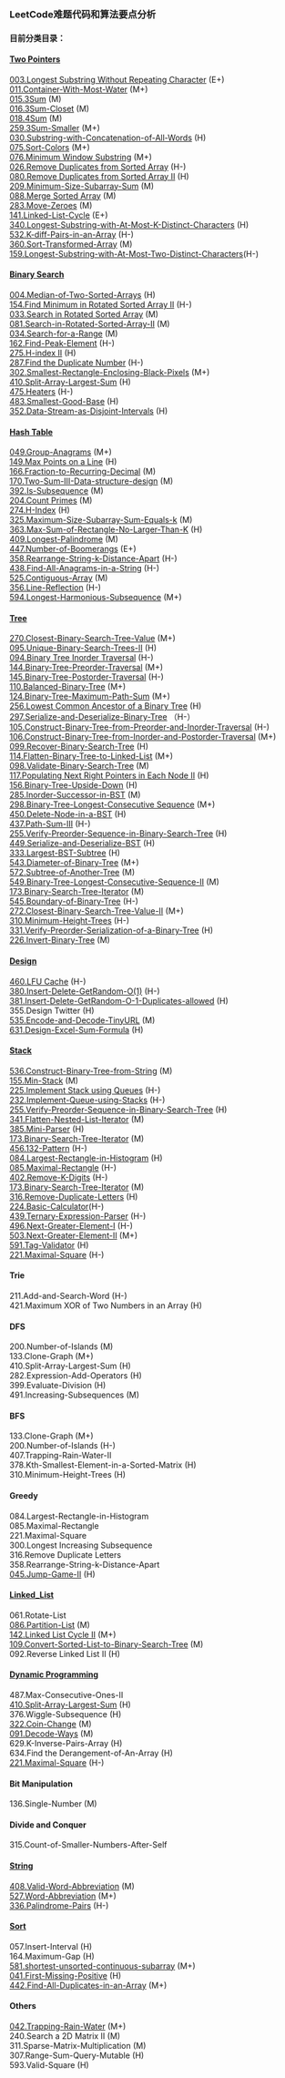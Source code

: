 ### LeetCode难题代码和算法要点分析
#### 目前分类目录：
#### [Two Pointers](https://github.com/wisdompeak/LeetCode/tree/master/Two_Pointers)
[003.Longest Substring Without Repeating Character](https://github.com/wisdompeak/LeetCode/tree/master/Two_Pointers/003.Longest%20Substring%20Without%20Repeating%20Characters) (E+)  
[011.Container-With-Most-Water](https://github.com/wisdompeak/LeetCode/tree/master/Two_Pointers/011.Container-With-Most-Water)	(M+)  
[015.3Sum](https://github.com/wisdompeak/LeetCode/tree/master/Two_Pointers/015.3Sum)  (M)  
[016.3Sum-Closet](https://github.com/wisdompeak/LeetCode/tree/master/A.Two_Pointers/016.3Sum-Closest) (M)      
[018.4Sum](https://github.com/wisdompeak/LeetCode/tree/master/Two_Pointers/018.4Sum) (M)           
[259.3Sum-Smaller](https://github.com/wisdompeak/LeetCode/tree/master/Two_Pointers/259.3Sum-Smaller) (M+)       
[030.Substring-with-Concatenation-of-All-Words](https://github.com/wisdompeak/LeetCode/tree/master/Two_Pointers/030.Substring-with-Concatenation-of-All-Words) (H)     
[075.Sort-Colors](https://github.com/wisdompeak/LeetCode/tree/master/Two_Pointers/075.Sort-Colors) (M+)    
[076.Minimum Window Substring](https://github.com/wisdompeak/LeetCode/tree/master/Two_Pointers/076.Minimum-Window-Substring) (M+)    
[026.Remove Duplicates from Sorted Array](https://github.com/wisdompeak/LeetCode/tree/master/Two_Pointers/026.Remove-Duplicates-from-Sorted-Array) (H-)  
[080.Remove Duplicates from Sorted Array II](https://github.com/wisdompeak/LeetCode/tree/master/Two_Pointers/080.Remove-Duplicates-from-Sorted-Array-II) (H)    
[209.Minimum-Size-Subarray-Sum](https://github.com/wisdompeak/LeetCode/tree/master/Two_Pointers/209.Minimum-Size-Subarray-Sum) (M)    
[088.Merge Sorted Array](https://github.com/wisdompeak/LeetCode/tree/master/Two_Pointers/088.Merge-Sorted-Array) (M)  
[283.Move-Zeroes](https://github.com/wisdompeak/LeetCode/tree/master/Two_Pointers/283.Move-Zeroes) (M)      
[141.Linked-List-Cycle](https://github.com/wisdompeak/LeetCode/tree/master/Two_Pointers/141.Linked-List-Cycle) (E+)      
[340.Longest-Substring-with-At-Most-K-Distinct-Characters](https://github.com/wisdompeak/LeetCode/tree/master/Two_Pointers/340.Longest-Substring-with-At-Most-K-Distinct-Characters) (H)    
[532.K-diff-Pairs-in-an-Array](https://github.com/wisdompeak/LeetCode/tree/master/Two_Pointers/532.K-diff-Pairs-in-an-Array) (H-)   
[360.Sort-Transformed-Array](https://github.com/wisdompeak/LeetCode/tree/master/Two_Pointers/360.Sort-Transformed-Array) (M)    
[159.Longest-Substring-with-At-Most-Two-Distinct-Characters](https://github.com/wisdompeak/LeetCode/tree/master/Two_Pointers/159.Longest-Substring-with-At-Most-Two-Distinct-Characters)(H-)    

#### [Binary Search](https://github.com/wisdompeak/LeetCode/tree/master/Binary_Search)
[004.Median-of-Two-Sorted-Arrays](https://github.com/wisdompeak/LeetCode/tree/master/Binary_Search/004.Median-of-Two-Sorted-Arrays)	(H)  
[154.Find Minimum in Rotated Sorted Array II](https://github.com/wisdompeak/LeetCode/tree/master/Binary_Search/154.Find-Minimum-in-Rotated-Sorted-Array-II) (H-)         
[033.Search in Rotated Sorted Array](https://github.com/wisdompeak/LeetCode/tree/master/Binary_Search/033.Search-in-Rotated-Sorted-Array) (M)   
[081.Search-in-Rotated-Sorted-Array-II](https://github.com/wisdompeak/LeetCode/tree/master/Binary_Search/081.Search-in-Rotated-Sorted-Array-II) (M)      
[034.Search-for-a-Range](https://github.com/wisdompeak/LeetCode/tree/master/Binary_Search/034.Search-for-a-Range) (M)  
[162.Find-Peak-Element](https://github.com/wisdompeak/LeetCode/tree/master/Binary_Search/162.Find-Peak-Element) (H-)  
[275.H-index II](https://github.com/wisdompeak/LeetCode/tree/master/Binary_Search/275.H-Index-II) (H)  
[287.Find the Duplicate Number](https://github.com/wisdompeak/LeetCode/tree/master/Binary_Search/287.Find-the-Duplicate-Number) (H-)   
[302.Smallest-Rectangle-Enclosing-Black-Pixels](https://github.com/wisdompeak/LeetCode/tree/master/Binary_Search/302.Smallest-Rectangle-Enclosing-Black-Pixels) (M+)  
[410.Split-Array-Largest-Sum](https://github.com/wisdompeak/LeetCode/tree/master/Dynamic_Programming/410.Split-Array-Largest-Sum) (H)  
[475.Heaters](https://github.com/wisdompeak/LeetCode/tree/master/Binary_Search/475.Heaters) (H-)  
[483.Smallest-Good-Base](https://github.com/wisdompeak/LeetCode/blob/master/Binary_Search/483.Smallest-Good-Base/Readme.md) (H)   
[352.Data-Stream-as-Disjoint-Intervals](https://github.com/wisdompeak/LeetCode/tree/master/Binary_Search/352.Data-Stream-as-Disjoint-Intervals) (H)   

#### [Hash Table](https://github.com/wisdompeak/LeetCode/tree/master/Hash)
[049.Group-Anagrams](https://github.com/wisdompeak/LeetCode/tree/master/Hash/049.Group-Anagrams) (M+)    
[149.Max Points on a Line](https://github.com/wisdompeak/LeetCode/tree/master/Hash/149.Max-Points-on-a-Line) (H)     
[166.Fraction-to-Recurring-Decimal](https://github.com/wisdompeak/LeetCode/tree/master/Hash/149.Max-Points-on-a-Line) (M)   
[170.Two-Sum-III-Data-structure-design](https://github.com/wisdompeak/LeetCode/tree/master/Hash/170.Two-Sum-III-Data-structure-design) (M)   
[392.Is-Subsequence](https://github.com/wisdompeak/LeetCode/tree/master/Hash/392.Is-Subsequence) (M)   
[204.Count Primes](https://github.com/wisdompeak/LeetCode/tree/master/Hash/204.Count-Primes) (M)    
[274.H-Index](https://github.com/wisdompeak/LeetCode/tree/master/Hash/274.H-Index) (H)     
[325.Maximum-Size-Subarray-Sum-Equals-k](https://github.com/wisdompeak/LeetCode/tree/master/Hash/325.Maximum-Size-Subarray-Sum-Equals-k) (M)    
[363.Max-Sum-of-Rectangle-No-Larger-Than-K](https://github.com/wisdompeak/LeetCode/tree/master/Hash/363.Max-Sum-of-Rectangle-No-Larger-Than-K) (H)  
[409.Longest-Palindrome](https://github.com/wisdompeak/LeetCode/tree/master/Hash/409.Longest-Palindrome)  (M)   
[447.Number-of-Boomerangs](https://github.com/wisdompeak/LeetCode/tree/master/Hash/447.Number-of-Boomerangs) (E+)    
[358.Rearrange-String-k-Distance-Apart](https://github.com/wisdompeak/LeetCode/tree/master/Hash/358.Rearrange-String-k-Distance-Apart) (H-)    
[438.Find-All-Anagrams-in-a-String](https://github.com/wisdompeak/LeetCode/tree/master/Hash/438.Find-All-Anagrams-in-a-String) (H-)   
[525.Contiguous-Array](https://github.com/wisdompeak/LeetCode/tree/master/Hash/525.Contiguous-Array) (M)    
[356.Line-Reflection](https://github.com/wisdompeak/LeetCode/tree/master/Hash/356.Line-Reflection) (H-)    
[594.Longest-Harmonious-Subsequence](https://github.com/wisdompeak/LeetCode/tree/master/Hash/594.Longest-Harmonious-Subsequence) (M+)   

#### [Tree](https://github.com/wisdompeak/LeetCode/tree/master/Tree)
[270.Closest-Binary-Search-Tree-Value](https://github.com/wisdompeak/LeetCode/tree/master/Tree/270.Closest-Binary-Search-Tree-Value) (M+)        
[095.Unique-Binary-Search-Trees-II](https://github.com/wisdompeak/LeetCode/tree/master/Tree/095.Unique-Binary-Search-Trees-II) (H)   
[094.Binary Tree Inorder Traversal](https://github.com/wisdompeak/LeetCode/tree/master/Tree/094.Binary-Tree-Inorder-Traversal) (H-)    
[144.Binary-Tree-Preorder-Traversal](https://github.com/wisdompeak/LeetCode/tree/master/Tree/144.Binary-Tree-Preorder-Traversal) (M+)   
[145.Binary-Tree-Postorder-Traversal](https://github.com/wisdompeak/LeetCode/tree/master/Tree/145.Binary-Tree-Postorder-Traversal) (H-)   
[110.Balanced-Binary-Tree](https://github.com/wisdompeak/LeetCode/tree/master/Tree/110.Balanced-Binary-Tree)  (M+)   
[124.Binary-Tree-Maximum-Path-Sum](https://github.com/wisdompeak/LeetCode/tree/master/Tree/124.Binary-Tree-Maximum-Path-Sum) (M+)   
[256.Lowest Common Ancestor of a Binary Tree](https://github.com/wisdompeak/LeetCode/tree/master/Tree/236.Lowest-Common-Ancestor-of-a-Binary-Tree) (H)     
[297.Serialize-and-Deserialize-Binary-Tree](https://github.com/wisdompeak/LeetCode/tree/master/Tree/297.Serialize-and-Deserialize-Binary-Tree) （H-）  
[105.Construct-Binary-Tree-from-Preorder-and-Inorder-Traversal](https://github.com/wisdompeak/LeetCode/tree/master/Tree/105.Construct-Binary-Tree-from-Preorder-and-Inorder-Traversal) (H-)  
[106.Construct-Binary-Tree-from-Inorder-and-Postorder-Traversal](https://github.com/wisdompeak/LeetCode/tree/master/Tree/106.Construct-Binary-Tree-from-Inorder-and-Postorder-Traversal) (M+)    
[099.Recover-Binary-Search-Tree](https://github.com/wisdompeak/LeetCode/tree/master/Tree/099.Recover-Binary-Search-Tree) (H)   
[114.Flatten-Binary-Tree-to-Linked-List](https://github.com/wisdompeak/LeetCode/tree/master/Tree/114.Flatten-Binary-Tree-to-Linked-List) (M+)  
[098.Validate-Binary-Search-Tree](https://github.com/wisdompeak/LeetCode/tree/master/Tree/098.Validate-Binary-Search-Tree) (M)   
[117.Populating Next Right Pointers in Each Node II](https://github.com/wisdompeak/LeetCode/tree/master/Tree/117.Populating-Next-Right-Pointers-in-Each-Node-II) (H)    
[156.Binary-Tree-Upside-Down](https://github.com/wisdompeak/LeetCode/blob/master/Tree/156.Binary-Tree-Upside-Down) (H)   
[285.Inorder-Successor-in-BST](https://github.com/wisdompeak/LeetCode/blob/master/Tree/285.Inorder-Successor-in-BST) (M)    
[298.Binary-Tree-Longest-Consecutive Sequence](https://github.com/wisdompeak/LeetCode/tree/master/Tree/298.Binary-Tree-Longest-Consecutive-Sequence) (M+)    
[450.Delete-Node-in-a-BST](https://github.com/wisdompeak/LeetCode/tree/master/Tree/450.Delete-Node-in-a-BST) (H)    
[437.Path-Sum-III](https://github.com/wisdompeak/LeetCode/tree/master/Tree/437.Path-Sum-III) (H-)   
[255.Verify-Preorder-Sequence-in-Binary-Search-Tree](https://github.com/wisdompeak/LeetCode/tree/master/Tree/255.Verify-Preorder-Sequence-in-Binary-Search-Tree) (H)    
[449.Serialize-and-Deserialize-BST](https://github.com/wisdompeak/LeetCode/tree/master/Tree/449.Serialize-and-Deserialize-BST) (H)   
[333.Largest-BST-Subtree](https://github.com/wisdompeak/LeetCode/blob/master/Tree/333.Largest-BST-Subtree) (H)    
[543.Diameter-of-Binary-Tree](https://github.com/wisdompeak/LeetCode/tree/master/Tree/543.Diameter-of-Binary-Tree) (M+)    
[572.Subtree-of-Another-Tree](https://github.com/wisdompeak/LeetCode/tree/master/Tree/572.Subtree-of-Another-Tree) (M)   
[549.Binary-Tree-Longest-Consecutive-Sequence-II](https://github.com/wisdompeak/LeetCode/tree/master/Tree/549.Binary-Tree-Longest-Consecutive-Sequence-II) (M)   
[173.Binary-Search-Tree-Iterator](https://github.com/wisdompeak/LeetCode/tree/master/Stack/173.Binary-Search-Tree-Iterator) (M)   
[545.Boundary-of-Binary-Tree](https://github.com/wisdompeak/LeetCode/tree/master/Tree/545.Boundary-of-Binary-Tree) (H-)     
[272.Closest-Binary-Search-Tree-Value-II](https://github.com/wisdompeak/LeetCode/tree/master/Tree/272.Closest-Binary-Search-Tree-Value-II) (M+)   
[310.Minimum-Height-Trees](https://github.com/wisdompeak/LeetCode/tree/master/Tree/310.Minimum-Height-Trees) (H-)   
[331.Verify-Preorder-Serialization-of-a-Binary-Tree](https://github.com/wisdompeak/LeetCode/tree/master/Tree/331.Verify-Preorder-Serialization-of-a-Binary-Tree) (H)   
[226.Invert-Binary-Tree](https://github.com/wisdompeak/LeetCode/tree/master/Tree/226.Invert-Binary-Tree) (M)    

#### [Design](https://github.com/wisdompeak/LeetCode/tree/master/Design)
[460.LFU Cache](https://github.com/wisdompeak/LeetCode/tree/master/Design/460.LFU-Cache) (H-)    
[380.Insert-Delete-GetRandom-O(1)](https://github.com/wisdompeak/LeetCode/tree/master/Design/380.Insert-Delete-GetRandom-O-1/)  (H-)   
[381.Insert-Delete-GetRandom-O-1-Duplicates-allowed](https://github.com/wisdompeak/LeetCode/tree/master/Design/381.Insert-Delete-GetRandom-O-1-Duplicates-allowed) (H)   
355.Design Twitter (H)    
[535.Encode-and-Decode-TinyURL](https://github.com/wisdompeak/LeetCode/tree/master/Design/535.Encode-and-Decode-TinyURL) (M)    
[631.Design-Excel-Sum-Formula](https://github.com/wisdompeak/LeetCode/tree/master/Design/631.Design-Excel-Sum-Formula) (H)    

#### [Stack](https://github.com/wisdompeak/LeetCode/tree/master/Stack)
[536.Construct-Binary-Tree-from-String](https://github.com/wisdompeak/LeetCode/tree/master/Stack/536.Construct-Binary-Tree-from-String) (M)   
[155.Min-Stack](https://github.com/wisdompeak/LeetCode/tree/master/Stack/155.Min-Stack) (M)   
[225.Implement Stack using Queues](https://github.com/wisdompeak/LeetCode/tree/master/Stack/225.Implement-Stack-using-Queues) (H-)   
[232.Implement-Queue-using-Stacks](https://github.com/wisdompeak/LeetCode/tree/master/Stack/232.Implement-Queue-using-Stacks) (H-)   
[255.Verify-Preorder-Sequence-in-Binary-Search-Tree](https://github.com/wisdompeak/LeetCode/tree/master/Tree/255.Verify-Preorder-Sequence-in-Binary-Search-Tree) (H)    
[341.Flatten-Nested-List-Iterator](https://github.com/wisdompeak/LeetCode/blob/master/Stack/341.Flatten-Nested-List-Iterator/Readme.md) (M)   
[385.Mini-Parser](https://github.com/wisdompeak/LeetCode/tree/master/Stack/385.Mini-Parser) (H)   
[173.Binary-Search-Tree-Iterator](https://github.com/wisdompeak/LeetCode/tree/master/Stack/173.Binary-Search-Tree-Iterator) (M)   
[456.132-Pattern](https://github.com/wisdompeak/LeetCode/tree/master/Stack/456.132-Pattern) (H-)    
[084.Largest-Rectangle-in-Histogram](https://github.com/wisdompeak/LeetCode/tree/master/Stack/084.Largest-Rectangle-in-Histogram) (H)   
[085.Maximal-Rectangle](https://github.com/wisdompeak/LeetCode/tree/master/Stack/085.Maximal-Rectangle) (H-)    
[402.Remove-K-Digits](https://github.com/wisdompeak/LeetCode/tree/master/Stack/402.Remove-K-Digits) (H-)    
[173.Binary-Search-Tree-Iterator](https://github.com/wisdompeak/LeetCode/tree/master/Stack/173.Binary-Search-Tree-Iterator) (M)   
[316.Remove-Duplicate-Letters](https://github.com/wisdompeak/LeetCode/tree/master/Stack/316.Remove-Duplicate-Letters) (H)  
[224.Basic-Calculator](https://github.com/wisdompeak/LeetCode/tree/master/Stack/224.Basic-Calculator)(H-)   
[439.Ternary-Expression-Parser](https://github.com/wisdompeak/LeetCode/tree/master/Stack/439.Ternary-Expression-Parser) (H-)    
[496.Next-Greater-Element-I](https://github.com/wisdompeak/LeetCode/tree/master/Stack/496.Next-Greater-Element-I) (H-)    
[503.Next-Greater-Element-II](https://github.com/wisdompeak/LeetCode/blob/master/Stack/503.Next-Greater-Element-II/503.Next%20Greater%20Element%20II.cpp) (M+)    
[591.Tag-Validator](https://github.com/wisdompeak/LeetCode/blob/master/Stack/591.Tag-Validator/) (H)    
[221.Maximal-Square](https://github.com/wisdompeak/LeetCode/tree/master/Dynamic_Programming/221.Maximal-Square) (H-)    

#### Trie
211.Add-and-Search-Word (H-)    
421.Maximum XOR of Two Numbers in an Array (H)    

#### DFS
200.Number-of-Islands (M)  
133.Clone-Graph (M+)  
410.Split-Array-Largest-Sum (H)	  
282.Expression-Add-Operators (H)  
399.Evaluate-Division (H)   
491.Increasing-Subsequences (M)   

#### BFS
133.Clone-Graph (M+)  
200.Number-of-Islands (H-)  
407.Trapping-Rain-Water-II  
378.Kth-Smallest-Element-in-a-Sorted-Matrix (H)    
310.Minimum-Height-Trees (H)    

#### Greedy
084.Largest-Rectangle-in-Histogram  
085.Maximal-Rectangle  
221.Maximal-Square  
300.Longest Increasing Subsequence  
316.Remove Duplicate Letters   
358.Rearrange-String-k-Distance-Apart   
[045.Jump-Game-II](https://github.com/wisdompeak/LeetCode/tree/master/045.Jump-Game-II) (H)   

#### [Linked_List](https://github.com/wisdompeak/LeetCode/tree/master/Linked_List)
061.Rotate-List     
[086.Partition-List](https://github.com/wisdompeak/LeetCode/tree/master/Linked_List/086.Partition-List) (M)   
[142.Linked List Cycle II](https://github.com/wisdompeak/LeetCode/blob/master/Linked_List/142.Linked-List-Cycle-II/Readme.md) (M+)  
[109.Convert-Sorted-List-to-Binary-Search-Tree](https://github.com/wisdompeak/LeetCode/tree/master/Linked_List/109.Convert-Sorted-List-to-Binary-Search-Tree) (M)   
092.Reverse Linked List II (H)    

#### [Dynamic Programming](https://github.com/wisdompeak/LeetCode/tree/master/Dynamic_Programming)
487.Max-Consecutive-Ones-II    
[410.Split-Array-Largest-Sum](https://github.com/wisdompeak/LeetCode/tree/master/Dynamic_Programming/410.Split-Array-Largest-Sum) (H)   
376.Wiggle-Subsequence (H)   
[322.Coin-Change](https://github.com/wisdompeak/LeetCode/tree/master/Dynamic_Programming/322.Coin-Change) (M)   
[091.Decode-Ways](https://github.com/wisdompeak/LeetCode/tree/master/Dynamic_Programming/091.Decode-Ways) (M)     
629.K-Inverse-Pairs-Array (H)     
634.Find the Derangement-of-An-Array (H)    
[221.Maximal-Square](https://github.com/wisdompeak/LeetCode/tree/master/Dynamic_Programming/221.Maximal-Square) (H-)    

#### Bit Manipulation
136.Single-Number (M)     

#### Divide and Conquer
315.Count-of-Smaller-Numbers-After-Self

#### [String](https://github.com/wisdompeak/LeetCode/tree/master/String)
[408.Valid-Word-Abbreviation](https://github.com/wisdompeak/LeetCode/tree/master/String/408.Valid-Word-Abbreviation) (M)   
[527.Word-Abbreviation](https://github.com/wisdompeak/LeetCode/tree/master/String/527.Word-Abbreviation) (M+)   
[336.Palindrome-Pairs](https://github.com/wisdompeak/LeetCode/tree/master/String/336.Palindrome-Pairs) (H-)    

#### [Sort](https://github.com/wisdompeak/LeetCode/tree/master/Sort)
057.Insert-Interval (H)   
164.Maximum-Gap (H)   
[581.shortest-unsorted-continuous-subarray](https://github.com/wisdompeak/LeetCode/tree/master/Sort/581.shortest-unsorted-continuous-subarray) (M+)   
[041.First-Missing-Positive](https://github.com/wisdompeak/LeetCode/blob/master/Sort/041.First-Missing-Positive/Readme.md) (H)    
[442.Find-All-Duplicates-in-an-Array](https://github.com/wisdompeak/LeetCode/blob/master/Sort/442.Find-All-Duplicates-in-an-Array/Readme.md) (M+)  

#### Others
[042.Trapping-Rain-Water](https://github.com/wisdompeak/LeetCode/tree/master/Others/042.Trapping-Rain-Water) (M+)  
240.Search a 2D Matrix II (M)   
311.Sparse-Matrix-Multiplication (M)  
307.Range-Sum-Query-Mutable (H)   
593.Valid-Square (H)    
